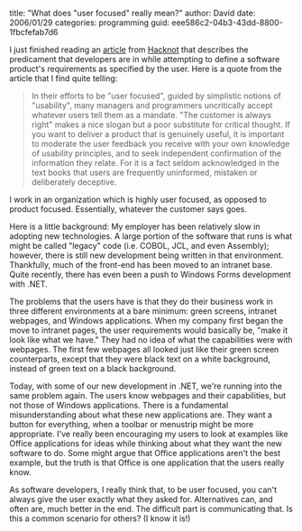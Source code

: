 
title: "What does \"user focused\" really mean?"
author: David
date: 2006/01/29
categories: programming
guid: eee586c2-04b3-43dd-8800-1fbcfefab7d6

I just finished reading an [article](http://www.hacknot.info/hacknot/action/showEntry?eid=82) from [Hacknot](http://www.hacknot.info/hacknot/action/home) that describes the predicament that developers are in while attempting to define a software product's requirements as specified by the user. Here is a quote from the article that I find quite telling:

> In their efforts to be "user focused", guided by simplistic notions of "usability", many managers and programmers uncritically accept whatever users tell them as a mandate. "The customer is always right" makes a nice slogan but a poor substitute for critical thought. If you want to deliver a product that is genuinely useful, it is important to moderate the user feedback you receive with your own knowledge of usability principles, and to seek independent confirmation of the information they relate. For it is a fact seldom acknowledged in the text books that users are frequently uninformed, mistaken or deliberately deceptive.

I work in an organization which is highly user focused, as opposed to product focused. Essentially, whatever the customer says goes. 

Here is a little background: My employer has been relatively slow in adopting new technologies. A large portion of the software that runs is what might be called "legacy" code (i.e. COBOL, JCL, and even Assembly); however, there is still new development being written in that environment. Thankfully, much of the front-end has been moved to an intranet base. Quite recently, there has even been a push to Windows Forms development with .NET.

The problems that the users have is that they do their business work in three different environments at a bare minimum: green screens, intranet webpages, and Windows applications. When my company first began the move to intranet pages, the user requirements would basically be, "make it look like what we have." They had no idea of what the capabilities were with webpages. The first few webpages all looked just like their green screen counterparts, except that they were black text on a white background, instead of green text on a black background.

Today, with some of our new development in .NET, we're running into the same problem again. The users know webpages and their capabilities, but not those of Windows applications. There is a fundamental misunderstanding about what these new applications are. They want a button for everything, when a toolbar or menustrip might be more appropriate. I've really been encouraging my users to look at examples like Office applications for ideas while thinking about what they want the new software to do. Some might argue that Office applications aren't the best example, but the truth is that Office is one application that the users really know.

As software developers, I really think that, to be user focused, you can't always give the user exactly what they asked for. Alternatives can, and often are, much better in the end. The difficult part is communicating that. Is this a common scenario for others? (I know it is!)

